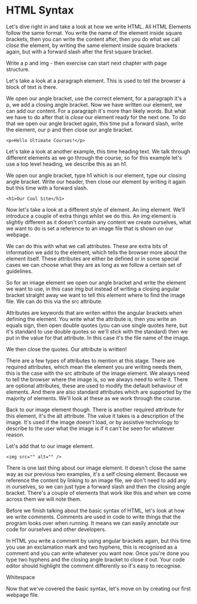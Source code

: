 # HTML Syntax

Let's dive right in and take a look at how we write HTML. All HTML Elements follow the same format. You write the name of the element inside square brackets, then you can write the content after, then you do what we call _close_ the element, by writing the same element inside square brackets again, but with a forward slash after the first square bracket.

Write a p and img - then exercise can start next chapter with page structure.

Let's take a look at a paragraph element. This is used to tell the browser a block of text is there.

We open our angle bracket, use the correct element, for a paragraph it's a p, we add a closing angle bracket. Now we have written our element, we can add our content. For a paragraph it's more than likely words. But what we have to do after that is _close_ our element ready for the next one. To do that we open our angle bracket again, this time put a forward slash, write the element, our p and then close our angle bracket.

`<p>Hello Ultimate Courses!</p>`

Let's take a look at another example, this time heading text. We talk through different elements as we go through the course, so for this example let's use a top level heading, we describe this as an h1.

We open our angle bracket, type h1 which is our element, type our closing angle bracket. Write our header, then close our element by writing it again but this time with a forward slash.

`<h1>Our Cool Site</h1>`

Now let's take a look at a different style of element. An img element. We'll introduce a couple of extra things whilst we do this. An img element is slightly different as it doesn't contain any content we create ourselves, what we want to do is set a reference to an image file that is shown on our webpage.

We can do this with what we call attributes. These are extra bits of information we add to the element, which tells the browser more about the element itself. These attributes are either be defined or in some special cases we can choose what they are as long as we follow a certain set of guidelines.

So for an image element we open our angle bracket and write the element we want to use, in this case img but instead of writing a closing angular bracket straight away we want to tell this element where to find the image file. We can do this via the src attribute.

Attributes are keywords that are writen within the angular brackets when defining the element. You write what the attribute is, then you write an equals sign, then open double quotes (you can use single quotes here, but it's standard to use double quotes so we'll stick with the standard) then we put in the value for that attribute. In this case it's the file name of the image.

We then close the quotes. Our attribute is written!

There are a few types of attributes to mention at this stage. There are required attributes, which mean the element you are writing needs them, this is the case with the src attribute of the image element. We always need to tell the browser where the image is, so we always need to write it. There are optional attributes, these are used to modify the default behaviour of elements. And there are also standard attributes which are supported by the majority of elements. We'll look at these as we work through the course.

Back to our image element though. There is another required attribute for this element, it's the alt attribute. The value it takes is a description of the image. It's used if the image doesn't load, or by assistive technology to describe to the user what the image is if it can't be seen for whatever reason.

Let's add that to our image element.

`<img src="" alt="" />`

There is one last thing about our image element. It doesn't close the same way as our previous two examples, it's a self closing element. Because we reference the content by linking to an image file, we don't need to add any in ourselves, so we can just type a forward slash and then the closing angle bracket. There's a couple of elements that work like this and when we come across them we will note them.

Before we finish talking about the basic syntax of HTML, let's look at how we write comments. Comments are used in code to write things that the program looks over when running. It means we can easily annotate our code for ourselves and other developers.

In HTML you write a comment by using angular brackets again, but this time you use an exclamation mark and two hyphens, this is recognised as a comment and you can write whatever you want now. Once you're done you type two hyphens and the closing angle bracket to close it out. Your code editor should highlight the comment differently so it's easy to recognise.

<!-- this is an HTML comment -->

Whitespace

Now that we've covered the basic syntax, let's move on by creating our first webpage file.